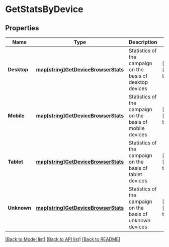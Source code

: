 # GetStatsByDevice

## Properties
Name | Type | Description | Notes
------------ | ------------- | ------------- | -------------
**Desktop** | [**map[string]GetDeviceBrowserStats**](getDeviceBrowserStats.md) | Statistics of the campaign on the basis of desktop devices | [optional] [default to null]
**Mobile** | [**map[string]GetDeviceBrowserStats**](getDeviceBrowserStats.md) | Statistics of the campaign on the basis of mobile devices | [optional] [default to null]
**Tablet** | [**map[string]GetDeviceBrowserStats**](getDeviceBrowserStats.md) | Statistics of the campaign on the basis of tablet devices | [optional] [default to null]
**Unknown** | [**map[string]GetDeviceBrowserStats**](getDeviceBrowserStats.md) | Statistics of the campaign on the basis of unknown devices | [optional] [default to null]

[[Back to Model list]](../README.md#documentation-for-models) [[Back to API list]](../README.md#documentation-for-api-endpoints) [[Back to README]](../README.md)

